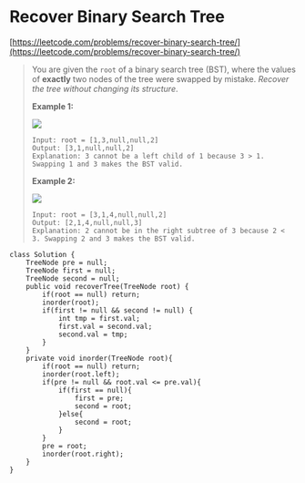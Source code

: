 # Recover Binary Search Tree

[https://leetcode.com/problems/recover-binary-search-tree/](https://leetcode.com/problems/recover-binary-search-tree/)

> You are given the `root` of a binary search tree (BST), where the values of **exactly** two nodes of the tree were swapped by mistake. _Recover the tree without changing its structure_.
>
> &#x20;
>
> **Example 1:**
>
> ![](https://assets.leetcode.com/uploads/2020/10/28/recover1.jpg)
>
> ```
> Input: root = [1,3,null,null,2]
> Output: [3,1,null,null,2]
> Explanation: 3 cannot be a left child of 1 because 3 > 1. Swapping 1 and 3 makes the BST valid.
> ```
>
> **Example 2:**
>
> ![](https://assets.leetcode.com/uploads/2020/10/28/recover2.jpg)
>
> ```
> Input: root = [3,1,4,null,null,2]
> Output: [2,1,4,null,null,3]
> Explanation: 2 cannot be in the right subtree of 3 because 2 < 3. Swapping 2 and 3 makes the BST valid.
> ```

```
class Solution {
    TreeNode pre = null;
    TreeNode first = null;
    TreeNode second = null;
    public void recoverTree(TreeNode root) {
        if(root == null) return;
        inorder(root);
        if(first != null && second != null) {
            int tmp = first.val;
            first.val = second.val;
            second.val = tmp;
        }
    }
    private void inorder(TreeNode root){
        if(root == null) return;
        inorder(root.left);
        if(pre != null && root.val <= pre.val){
            if(first == null){
                first = pre;
                second = root;
            }else{
                second = root;
            }
        }
        pre = root;
        inorder(root.right);
    }
}
```
